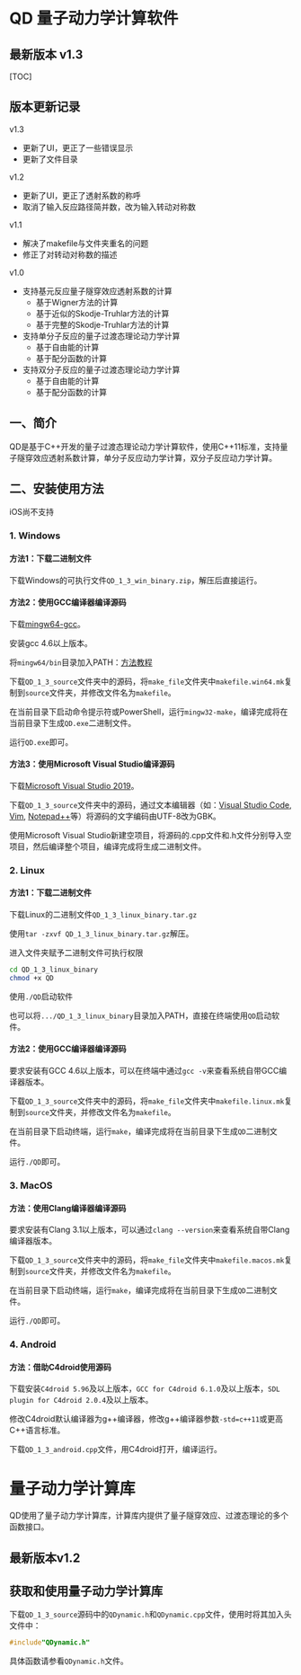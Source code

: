 # QD 量子动力学计算软件
## 最新版本 v1.3

[TOC]

## 版本更新记录
v1.3
* 更新了UI，更正了一些错误显示
* 更新了文件目录

v1.2
* 更新了UI，更正了透射系数的称呼
* 取消了输入反应路径简并数，改为输入转动对称数

v1.1
* 解决了makefile与文件夹重名的问题
* 修正了对转动对称数的描述


v1.0
* 支持基元反应量子隧穿效应透射系数的计算              
  * 基于Wigner方法的计算                          
  * 基于近似的Skodje-Truhlar方法的计算            
  * 基于完整的Skodje-Truhlar方法的计算            
* 支持单分子反应的量子过渡态理论动力学计算            
  * 基于自由能的计算                              
  * 基于配分函数的计算                            
* 支持双分子反应的量子过渡态理论动力学计算            
  * 基于自由能的计算                              
  * 基于配分函数的计算                            
## 一、简介
QD是基于C++开发的量子过渡态理论动力学计算软件，使用C++11标准，支持量子隧穿效应透射系数计算，单分子反应动力学计算，双分子反应动力学计算。
## 二、安装使用方法
iOS尚不支持
### 1. Windows
#### 方法1：下载二进制文件
下载Windows的可执行文件```QD_1_3_win_binary.zip```，解压后直接运行。
#### 方法2：使用GCC编译器编译源码
下载[mingw64-gcc](https://sourceforge.net/projects/mingw-w64/files/latest/download)。

安装gcc 4.6以上版本。

将```mingw64/bin```目录加入PATH：[方法教程](https://blog.csdn.net/Flood_Dragon/article/details/12363705)

下载```QD_1_3_source```文件夹中的源码，将```make_file```文件夹中```makefile.win64.mk```复制到```source```文件夹，并修改文件名为```makefile```。

在当前目录下启动命令提示符或PowerShell，运行```mingw32-make```，编译完成将在当前目录下生成```QD.exe```二进制文件。

运行```QD.exe```即可。
#### 方法3：使用Microsoft Visual Studio编译源码
下载[Microsoft Visual Studio 2019](https://visualstudio.microsoft.com/zh-hans/downloads/)。

下载```QD_1_3_source```文件夹中的源码，通过文本编辑器（如：[Visual Studio Code](https://code.visualstudio.com/), [Vim](https://www.vim.org/), [Notepad++](https://notepad-plus-plus.org/)等）将源码的文字编码由UTF-8改为GBK。

使用Microsoft Visual Studio新建空项目，将源码的.cpp文件和.h文件分别导入空项目，然后编译整个项目，编译完成将生成二进制文件。
### 2. Linux
#### 方法1：下载二进制文件
下载Linux的二进制文件```QD_1_3_linux_binary.tar.gz```

使用```tar -zxvf QD_1_3_linux_binary.tar.gz```解压。

进入文件夹赋予二进制文件可执行权限
```bash
cd QD_1_3_linux_binary
chmod +x QD
```

使用```./QD```启动软件

也可以将```.../QD_1_3_linux_binary```目录加入PATH，直接在终端使用```QD```启动软件。
#### 方法2：使用GCC编译器编译源码
要求安装有GCC 4.6以上版本，可以在终端中通过```gcc -v```来查看系统自带GCC编译器版本。

下载```QD_1_3_source```文件夹中的源码，将```make_file```文件夹中```makefile.linux.mk```复制到```source```文件夹，并修改文件名为```makefile```。

在当前目录下启动终端，运行```make```，编译完成将在当前目录下生成```QD```二进制文件。

运行```./QD```即可。
### 3. MacOS
#### 方法：使用Clang编译器编译源码
要求安装有Clang 3.1以上版本，可以通过```clang --version```来查看系统自带Clang编译器版本。

下载```QD_1_3_source```文件夹中的源码，将```make_file```文件夹中```makefile.macos.mk```复制到```source```文件夹，并修改文件名为```makefile```。

在当前目录下启动终端，运行```make```，编译完成将在当前目录下生成```QD```二进制文件。

运行```./QD```即可。
### 4. Android
#### 方法：借助C4droid使用源码
下载安装```C4droid 5.96```及以上版本，```GCC for C4droid 6.1.0```及以上版本，```SDL plugin for C4droid 2.0.4```及以上版本。

修改C4droid默认编译器为g++编译器，修改g++编译器参数```-std=c++11```或更高C++语言标准。

下载```QD_1_3_android.cpp```文件，用C4droid打开，编译运行。


# 量子动力学计算库
QD使用了量子动力学计算库，计算库内提供了量子隧穿效应、过渡态理论的多个函数接口。

## 最新版本v1.2
## 获取和使用量子动力学计算库
下载```QD_1_3_source```源码中的```QDynamic.h```和```QDynamic.cpp```文件，使用时将其加入头文件中：
```c++
#include"QDynamic.h"
```

具体函数请参看```QDynamic.h```文件。
